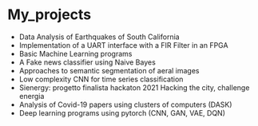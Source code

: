 # My_projects

- Data Analysis of Earthquakes of South California
- Implementation of a UART interface with a FIR Filter in an FPGA
- Basic Machine Learning programs
- A Fake news classifier using Naive Bayes
- Approaches to semantic segmentation of aeral images
- Low complexity CNN for time series classification
- Sienergy: progetto finalista hackaton 2021 Hacking the city, challenge energia
- Analysis of Covid-19 papers using clusters of computers (DASK)
- Deep learning programs using pytorch (CNN, GAN, VAE, DQN)

